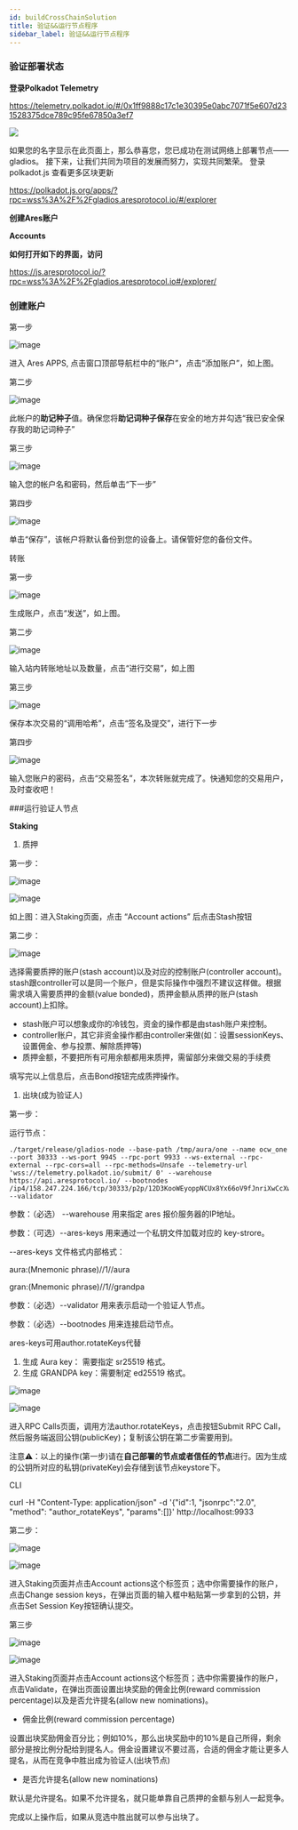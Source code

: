 ```yaml
---
id: buildCrossChainSolution
title: 验证&&运行节点程序
sidebar_label: 验证&&运行节点程序
---
```



### 验证部署状态
**登录Polkadot Telemetry**

https://telemetry.polkadot.io/#/0x1ff9888c17c1e30395e0abc7071f5e607d231528375dce789c95fe67850a3ef7

![](assets/build/95.png)

如果您的名字显示在此页面上，那么恭喜您，您已成功在测试网络上部署节点——gladios。 接下来，让我们共同为项目的发展而努力，实现共同繁荣。
登录 polkadot.js 查看更多区块更新

https://polkadot.js.org/apps/?rpc=wss%3A%2F%2Fgladios.aresprotocol.io/#/explorer



**创建Ares账户**

**Accounts**

**如何打开如下的界面，访问** 

[<u>https://js.aresprotocol.io/?rpc=wss%3A%2F%2Fgladios.aresprotocol.io#/explorer/</u>](https://js.aresprotocol.io/?rpc=wss%3A%2F%2Fgladios.aresprotocol.io#/explorer)

### 创建账户

第一步

![image](https://github.com/aresprotocols/documentation/blob/master/assets/img/11.png?raw=true) 

进入 Ares APPS, 点击窗口顶部导航栏中的“账户”，点击“添加账户”，如上图。

第二步

![image](https://github.com/aresprotocols/documentation/blob/master/assets/img/12.png?raw=true) 

此帐户的**助记种子**值。确保您将**助记词种子保存**在安全的地方并勾选“我已安全保存我的助记词种子”

第三步

![image](https://github.com/aresprotocols/documentation/blob/master/assets/img/14.png?raw=true) 

输入您的帐户名和密码，然后单击“下一步”

第四步

![image](https://github.com/aresprotocols/documentation/blob/master/assets/img/15.png?raw=true) 

单击“保存”，该帐户将默认备份到您的设备上。请保管好您的备份文件。

转账

第一步

![image](https://github.com/aresprotocols/documentation/blob/master/assets/img/16.png?raw=true) 

生成账户，点击“发送”，如上图。

第二步

![image](https://github.com/aresprotocols/documentation/blob/master/assets/img/18.png?raw=true) 

输入站内转账地址以及数量，点击“进行交易”，如上图

第三步

![image](https://github.com/aresprotocols/documentation/blob/master/assets/img/19.png?raw=true) 

保存本次交易的“调用哈希”，点击“签名及提交”，进行下一步

第四步

![image](https://github.com/aresprotocols/documentation/blob/master/assets/img/21.png?raw=true) 

输入您账户的密码，点击“交易签名”，本次转账就完成了。快通知您的交易用户，及时查收吧！

###运行验证人节点

**Staking**

1.  质押

第一步：

![image](https://github.com/aresprotocols/documentation/blob/master/assets/img/23.png?raw=true) 

![image](https://github.com/aresprotocols/documentation/blob/master/assets/img/24.png?raw=true) 

如上图：进入Staking页面，点击 “Account actions” 后点击Stash按钮

第二步：

![image](https://github.com/aresprotocols/documentation/blob/master/assets/img/25.png?raw=true) 

选择需要质押的账户(stash account)以及对应的控制账户(controller account)。stash跟controller可以是同一个账户，但是实际操作中强烈不建议这样做。根据需求填入需要质押的金额(value bonded)，质押金额从质押的账户(stash account)上扣除。

*   stash账户可以想象成你的冷钱包，资金的操作都是由stash账户来控制。
*   controller账户，其它非资金操作都由controller来做(如：设置sessionKeys、设置佣金、参与投票、解除质押等)
*   质押金额，不要把所有可用余额都用来质押，需留部分来做交易的手续费

填写完以上信息后，点击Bond按钮完成质押操作。

1.  出块(成为验证人)

第一步：

运行节点：

```
./target/release/gladios-node --base-path /tmp/aura/one --name ocw_one --port 30333 --ws-port 9945 --rpc-port 9933 --ws-external --rpc-external --rpc-cors=all --rpc-methods=Unsafe --telemetry-url 'wss://telemetry.polkadot.io/submit/ 0' --warehouse https://api.aresprotocol.io/ --bootnodes /ip4/158.247.224.166/tcp/30333/p2p/12D3KooWEyoppNCUx8Yx66oV9fJnriXwCcXwDDUA2kj6vnc6iDEp --validator
```

参数：（必选） --warehouse 用来指定 ares 报价服务器的IP地址。

参数：（可选）--ares-keys 用来通过一个私钥文件加载对应的 key-strore。

--ares-keys 文件格式内部格式：

aura:(Mnemonic phrase)//1//aura

gran:(Mnemonic phrase)//1//grandpa

参数：（必选）--validator 用来表示启动一个验证人节点。

参数：（必选）--bootnodes 用来连接启动节点。

ares-keys可用author.rotateKeys代替

1.  生成 Aura key： 需要指定 sr25519 格式。
2.  生成 GRANDPA key：需要制定 ed25519 格式。

![image](https://github.com/aresprotocols/documentation/blob/master/assets/img/26.png?raw=true) 

![image](https://github.com/aresprotocols/documentation/blob/master/assets/img/27.png?raw=true) 

进入RPC Calls页面，调用方法author.rotateKeys，点击按钮Submit RPC Call，然后服务端返回公钥(publicKey)；复制该公钥在第二步需要用到。

注意⚠️：以上的操作(第一步)请在**自己部署的节点或者信任的节点**进行。因为生成的公钥所对应的私钥(privateKey)会存储到该节点keystore下。

CLI[<u>​</u>](https://wiki.polkadot.network/docs/maintain-guides-how-to-validate-polkadot#option-2-cli)

curl -H "Content-Type: application/json" -d '{"id":1, "jsonrpc":"2.0", "method": "author_rotateKeys", "params":[]}' http://localhost:9933

第二步：

![image](https://github.com/aresprotocols/documentation/blob/master/assets/img/28.png?raw=true) 

![image](https://github.com/aresprotocols/documentation/blob/master/assets/img/29.png?raw=true) 

进入Staking页面并点击Account actions这个标签页；选中你需要操作的账户，点击Change session keys，在弹出页面的输入框中粘贴第一步拿到的公钥，并点击Set Session Key按钮确认提交。

第三步

![image](https://github.com/aresprotocols/documentation/blob/master/assets/img/30.png?raw=true) 

![image](https://github.com/aresprotocols/documentation/blob/master/assets/img/31.png?raw=true) 

进入Staking页面并点击Account actions这个标签页；选中你需要操作的账户，点击Validate，在弹出页面设置出块奖励的佣金比例(reward commission percentage)以及是否允许提名(allow new nominations)。

*   佣金比例(reward commission percentage)

设置出块奖励佣金百分比；例如10%，那么出块奖励中的10%是自己所得，剩余部分是按比例分配给到提名人。佣金设置建议不要过高，合适的佣金才能让更多人提名，从而在竞争中胜出成为验证人(出块节点)

*   是否允许提名(allow new nominations)

默认是允许提名。如果不允许提名，就只能单靠自己质押的金额与别人一起竞争。

完成以上操作后，如果从竞选中胜出就可以参与出块了。